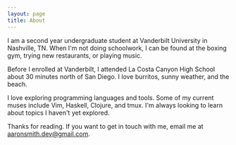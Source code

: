 ```yaml
---
layout: page
title: About
---
```


I am a second year undergraduate student at Vanderbilt University in Nashville, TN. When I'm not doing schoolwork, I can be found at the boxing gym, trying new restaurants, or playing music.

Before I enrolled at Vanderbilt, I attended La Costa Canyon High School about 30 minutes north of San Diego. I love burritos, sunny weather, and the beach. 

I love exploring programming languages and tools. Some of my current muses include Vim, Haskell, Clojure, and tmux. I'm always looking to learn about topics I haven't yet explored.

Thanks for reading. If you want to get in touch with me, email me at <a href="mailto:aaronsmith.dev@gmail.com">aaronsmith.dev@gmail.com</a>.
